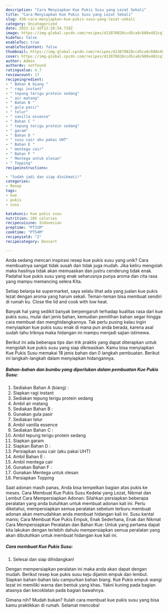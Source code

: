 ```yaml
---
description: "Cara Menyiapkan Kue Pukis Susu yang Lezat Sekali"
title: "Cara Menyiapkan Kue Pukis Susu yang Lezat Sekali"
slug: 430-cara-menyiapkan-kue-pukis-susu-yang-lezat-sekali
category: Uncategorized
date: 2022-12-16T12:28:54.718Z
image: https://img-global.cpcdn.com/recipes/d13870828ccd5ca0/680x482cq70/kue-pukis-susu-foto-resep-utama.jpg
hideToc: false
enableToc: true
enableTocContent: false
thumbnail: https://img-global.cpcdn.com/recipes/d13870828ccd5ca0/680x482cq70/kue-pukis-susu-foto-resep-utama.jpg
cover: https://img-global.cpcdn.com/recipes/d13870828ccd5ca0/680x482cq70/kue-pukis-susu-foto-resep-utama.jpg
author: Admin
authorAv: notfound
ratingvalue: 4.7
reviewcount: 17
recipeingredient:
- " Bahan A biang "
- " ragi instant"
- " tepung terigu protein sedang"
- " air matang"
- " Bahan B "
- " gula pasir"
- " telur"
- " vanilla essence"
- " Bahan C "
- " tepung terigu protein sedang"
- " garam"
- " Bahan D "
- " susu cair aku pakai UHT"
- " Bahan E "
- " mentega cair"
- " Bahan F "
- " Mentega untuk olesan"
- " Topping"
recipeinstructions:

- "Sudah jadi dan siap dinikmati!"
categories:
- Resep
tags:
- kue
- pukis
- susu

katakunci: kue pukis susu 
nutrition: 205 calories
recipecuisine: Indonesian
preptime: "PT31M"
cooktime: "PT54M"
recipeyield: "2"
recipecategory: Dessert

---
```





Anda sedang mencari inspirasi resep kue pukis susu yang unik? Cara membuatnya sangat tidak susah dan tidak juga mudah. Jika keliru mengolah maka hasilnya tidak akan memuaskan dan justru cenderung tidak enak. Padahal kue pukis susu yang enak seharusnya punya aroma dan cita rasa yang mampu memancing selera Kita.





Setiap belanja ke supermarket, saya selalu lihat ada yang jualan kue pukis lezat dengan aroma yang harum sekali. Teman-teman bisa membuat sendiri di rumah ku. Close the lid and cook with low heat.

Banyak hal yang sedikit banyak berpengaruh terhadap kualitas rasa dari kue pukis susu, mulai dari jenis bahan, kemudian pemilihan bahan segar hingga cara membuat dan menghidangkannya. Tak perlu pusing kalau ingin menyiapkan kue pukis susu enak di mana pun anda berada, karena asal sudah tahu triknya maka hidangan ini mampu menjadi sajian istimewa.






Berikut ini ada beberapa tips dan trik praktis yang dapat diterapkan untuk mengolah kue pukis susu yang siap dikreasikan. Kamu bisa menyiapkan Kue Pukis Susu memakai 18 jenis bahan dan 0 langkah pembuatan. Berikut ini langkah-langkah dalam menyiapkan hidangannya.

<!--inarticleads1-->

##### Bahan-bahan dan bumbu yang diperlukan dalam pembuatan Kue Pukis Susu:

1. Sediakan  Bahan A (biang) :
1. Siapkan  ragi instant
1. Sediakan  tepung terigu protein sedang
1. Ambil  air matang
1. Sediakan  Bahan B :
1. Gunakan  gula pasir
1. Sediakan  telur
1. Ambil  vanilla essence
1. Sediakan  Bahan C :
1. Ambil  tepung terigu protein sedang
1. Siapkan  garam
1. Siapkan  Bahan D :
1. Persiapkan  susu cair (aku pakai UHT)
1. Ambil  Bahan E :
1. Ambil  mentega cair
1. Gunakan  Bahan F :
1. Gunakan  Mentega untuk olesan
1. Persiapkan  Topping


Saat adonan masih panas, Anda bisa tempelkan bagian atas pukis ke meses. Cara Membuat Kue Pukis Susu Kedelai yang Lezat, Nikmat dan Lembut Cara Mempersiapkan Adonan: Silahkan persiapkan beberapa peralatan yang anda butuhkan untuk membuat adonan kali ini. Perlu diketahui, mempersiapkan semua peralatan sebelum terburu membuat adonan akan memudahkan anda membuat hidangan kali ini. Susu kental manis; Cara Membuat Kue Pukis Empuk, Enak Sederhana, Enak dan Nikmat Cara Mempersiapkan Peralatan dan Bahan Kue: Untuk yang pertama dapat kita lakukan dengan terlebih dahulu mempersiapkan semua peralatan yang akan dibutuhkan untuk membuat hidangan kue kali ini. 

<!--inarticleads2-->

##### Cara membuat Kue Pukis Susu:


1. Selesai dan siap dihidangkan!

Dengan mempersiapkan peralatan ini maka anda akan dapat dengan mudah. Berikut resep kue pukis susu keju dijamin empuk dan lembut. Siapkan bahan-bahan lalu campurkan bahan biang. Kue Pukis empuk wangi lezat ini memiliki warna dan bentuk yang khas. Yakni kuning pada bagian atasnya dan kecoklatan pada bagian bawahnya. 

Gimana nih? Mudah bukan? Itulah cara membuat kue pukis susu yang bisa kamu praktikkan di rumah. Selamat mencoba!

